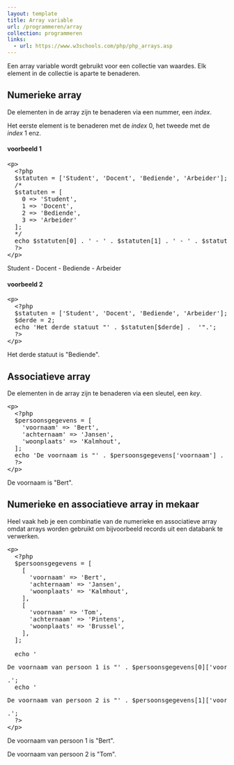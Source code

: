 ```yaml
---
layout: template
title: Array variable
url: /programmeren/array
collection: programmeren
links:
  - url: https://www.w3schools.com/php/php_arrays.asp
---
```

Een array variable wordt gebruikt voor een collectie van waardes. Elk element in de collectie is aparte te benaderen.

## Numerieke array

De elementen in de array zijn te benaderen via een nummer, een <em>index</em>.

Het eerste element is te benaderen met de <em>index</em> 0, het tweede met de <em>index</em> 1 enz.

#### voorbeeld 1
<pre data-enlighter-theme="beyond" data-enlighter-language="php">
&lt;p&gt;
  &lt;?php 
  $statuten = ['Student', 'Docent', 'Bediende', 'Arbeider'];
  /*
  $statuten = [
    0 => 'Student', 
    1 => 'Docent', 
    2 => 'Bediende', 
    3 => 'Arbeider'
  ];
  */
  echo $statuten[0] . ' - ' . $statuten[1] . ' - ' . $statuten[2] . ' - ' . $statuten[3];
  ?&gt;
&lt;/p&gt;
</pre>

<div class="shadow result">
<p>Student - Docent - Bediende - Arbeider</p>
</div>

#### voorbeeld 2
<pre data-enlighter-theme="beyond" data-enlighter-language="php">
&lt;p&gt;
  &lt;?php 
  $statuten = ['Student', 'Docent', 'Bediende', 'Arbeider'];
  $derde = 2;
  echo 'Het derde statuut "' . $statuten[$derde] .  '".';
  ?&gt;
&lt;/p&gt;
</pre>

<div class="shadow result">
<p>Het derde statuut is "Bediende".</p>
</div>

## Associatieve array

De elementen in de array zijn te benaderen via een sleutel, een <em>key</em>.

<pre data-enlighter-theme="beyond" data-enlighter-language="php">
&lt;p&gt;
  &lt;?php 
  $persoonsgegevens = [
    'voornaam' => 'Bert', 
    'achternaam' => 'Jansen',
    'woonplaats' => 'Kalmhout',
  ];
  echo 'De voornaam is "' . $persoonsgegevens['voornaam'] .  '".';
  ?&gt;
&lt;/p&gt;
</pre>

<div class="shadow result">
<p>De voornaam is "Bert".</p>
</div>

## Numerieke en associatieve array in mekaar

Heel vaak heb je een combinatie van de numerieke en associatieve array omdat arrays worden gebruikt om bijvoorbeeld records uit een databank te verwerken.

<pre data-enlighter-theme="beyond" data-enlighter-language="php">
&lt;p&gt;
  &lt;?php 
  $persoonsgegevens = [
    [
      'voornaam' => 'Bert', 
      'achternaam' => 'Jansen',
      'woonplaats' => 'Kalmhout',
    ],
    [
      'voornaam' => 'Tom', 
      'achternaam' => 'Pintens',
      'woonplaats' => 'Brussel',
    ],
  ];
  
  echo '<p>De voornaam van persoon 1 is "' . $persoonsgegevens[0]['voornaam'] .  '"</p>.';
  echo '<p>De voornaam van persoon 2 is "' . $persoonsgegevens[1]['voornaam'] .  '"</p>.';
  ?&gt;
&lt;/p&gt;
</pre>

<div class="shadow result">
<p>De voornaam van persoon 1 is "Bert".</p>
<p>De voornaam van persoon 2 is "Tom".</p>
</div>

